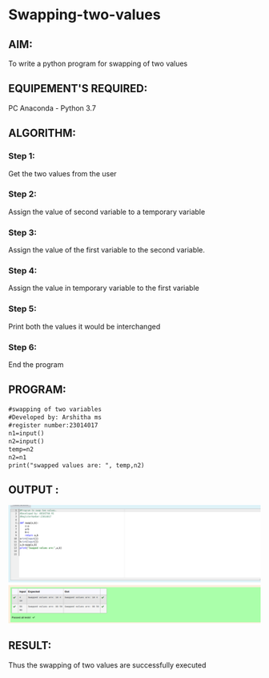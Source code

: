 # Swapping-two-values
## AIM:
To write a python program for swapping of two values
## EQUIPEMENT'S REQUIRED: 
PC
Anaconda - Python 3.7
## ALGORITHM: 
### Step 1:
Get the two values from the user
### Step 2: 
Assign the value of second variable to a temporary variable 
### Step 3: 
Assign the value of the first variable to the second variable.
### Step 4:  
Assign the value in temporary variable to the first variable
### Step 5: 
Print both the values it would be interchanged
### Step 6: 
End the program
## PROGRAM:
```
#swapping of two variables
#Developed by: Arshitha ms
#register number:23014017
n1=input()
n2=input()
temp=n2
n2=n1
print("swapped values are: ", temp,n2)
```
## OUTPUT :
![Output](<swapping ss.png>)

## RESULT:
Thus the swapping of two values are successfully executed



